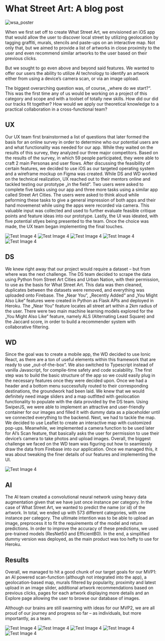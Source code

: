 # What Street Art: A blog post
![wsa_poster](https://raw.githubusercontent.com/TechLabs-Berlin/st21-what-street-art/main/blogpost_images/wsaposter3__1_.png)

When we first set off to create What Street Art, we envisioned an iOS app that would allow the user to discover local street by utilizing geolocation by tagging graffiti, murals, stencils and paste-ups on an interactive map. Not only that, but we aimed to provide a list of artworks in close proximity to the user and even recommend similar artworks to the user based on their previous clicks. 

But we sought to go even above and beyond said features. We wanted to offer our users the ability to utilize AI technology to identify an artwork either from using a device’s camera scan, or via an image upload. 

The biggest overarching question was, of course, „where do we start?“. This was the first time any of us would be working on a project of this category and scope and with a toolset of totally new skills. How did our did our tracks fit together? How would we apply our theoretical knowledge to a practical collaboration in a cross-functional team?



## UX

Our UX team first brainstormed a list of questions that later formed the basis for an online survey in order to determine who our potential users are and what functionality was needed for our app. While they waited on the results of this survey, they analyzed our three major competitors. Based on the results of the survey, in which 59 people participated, they were able to craft 2 main Personas and user flows. After discussing the feasibility of certain features, we decided to use iOS as our targeted operating system and a wireframe mockup on Figma was created. While DS and WD worked on the technical realization, UX reached out to their mentors online and tackled testing our prototype „in the field“. Two users were asked to complete five tasks using our app and three more tasks using a similar app called Street Art Cities. The users were asked to think aloud while peforming these tasks to give a general impression of both apps and their hand movemenst while using the apps were recorded via camera. This valuable input was collected and used to further evaluate feasible critique points and feature ideas into our prototype. Lastly, the UI was ideated, with five potential stlyes being presented to the team. Once the choice was made, the UX team began implementing the final touches.

![Test Image 4](https://raw.githubusercontent.com/TechLabs-Berlin/st21-what-street-art/main/blogpost_images/competitor_nalyses.jpeg)
![Test Image 4](https://raw.githubusercontent.com/TechLabs-Berlin/st21-what-street-art/main/blogpost_images/user_flow.jpeg)
![Test Image 4](https://raw.githubusercontent.com/TechLabs-Berlin/st21-what-street-art/main/blogpost_images/persona_with_user_story.jpeg)
![Test Image 4](https://raw.githubusercontent.com/TechLabs-Berlin/st21-what-street-art/main/blogpost_images/user_survey.jpeg)
![Test Image 4](https://raw.githubusercontent.com/TechLabs-Berlin/st21-what-street-art/main/blogpost_images/user_testing_1_720.png)




## DS

We knew right away that our project would require a dataset – but from where was the next challenge. The DS team decided to scrape the data using Python from Street Art Cities and Urban Nation, with their permission, to use as the basis for What Street Art. This data was then cleaned, duplicates between the datasets were removed, and everything was uploaded onto Firebase. The „Near You“, „Recently Added“ and „You Might Also Like“ features were created in Python as Flask APIs and deployed in Heroku. The „Near You“ feature locates all street art within a 2km radius of the user. There were two main machine learning models explored for the „You Might Also Like“ feature, namely ALS (Alternating Least Square) and the Jaccard score, in order to build a recommender system with collaborative filtering.



## WD

Since the goal was to create a mobile app, the WD decided to use Ionic React, as there are a ton of useful elements within this framework that are ready to use „out-of-the-box“. We also switched to Typescript instead of vanilla Javascript, for compile-time safety and code scalability. The first step was to build the basic structure of the app so we could easily plug in the necessary features once they were decided upon. Once we had a header and a bottom menu successfully routed to their corresponding destinations, the groundwork had been laid. We knew that we would definitely need image sliders and a map outfitted with geolocation functionality to populate with the data provided by the DS team. Using SwiperJS, we were able to implement an attractive and user-friendly container for our images and filled it with dummy data as a placeholder until we connected everything to the backend. Next, we had to tackle the map. We decided to use Leaflet to create an interactive map with customized pop-ups. Meanwhile, we implemented a camera function to be used later for AI’s Scan feature, that basically asks the user for permission to use their device’s camera to take photos and upload images. Overall, the biggest challenge we faced on the WD team was figuring out how to seamlessly draw the data from Firebase into our application. Once we managed this, it was about tweaking the finer details of our features and implementing the UI.

![Test Image 4](https://raw.githubusercontent.com/TechLabs-Berlin/st21-what-street-art/main/blogpost_images/flowmapp___information_architecture.jpeg)


## AI

The AI team created a convolutional neural network using heavy data augmentation given that we have just once instance per category. In the case of What Street Art, we wanted to predict the name (or id) of the artwork. In total, we ended up with 573 different categories, with one instance per category. The ultimate intention was to be able to upload an image, preprocess it to fit the requirements of the model and return predictions.  In order to improve the accuracy of these predictions, we used pre-trained models (ResNet50 and EfficientB0). In the end, a simplified dummy version was deployed, as the main product was too hefty to use for Heroku.


## Results

Overall, we managed to hit a good chunk of our target goals for our MVP1: an AI powered scan-function (although not integrated into the app), a geolocation-based map, murals filtered by popularity, proximity and latest upload in an image slider, additional artwork recommendations based on previous clicks, pages for each artwork displaying more details and an Explore page allowing the user to browse our database of images. 

Although our brains are still swarming with ideas for our MVP2, we are all proud of our journey and progress so far – as individuals, but more importantly, as a team. 

![Test Image 4](https://raw.githubusercontent.com/TechLabs-Berlin/st21-what-street-art/main/blogpost_images/screenshot_1.png)
![Test Image 4](https://raw.githubusercontent.com/TechLabs-Berlin/st21-what-street-art/main/blogpost_images/screenshot_2.png)
![Test Image 4](https://raw.githubusercontent.com/TechLabs-Berlin/st21-what-street-art/main/blogpost_images/screenshot_3.png)
![Test Image 4](https://raw.githubusercontent.com/TechLabs-Berlin/st21-what-street-art/main/blogpost_images/screenshot_4.png)
![Test Image 4](https://raw.githubusercontent.com/TechLabs-Berlin/st21-what-street-art/main/blogpost_images/screenshot_5.png)
